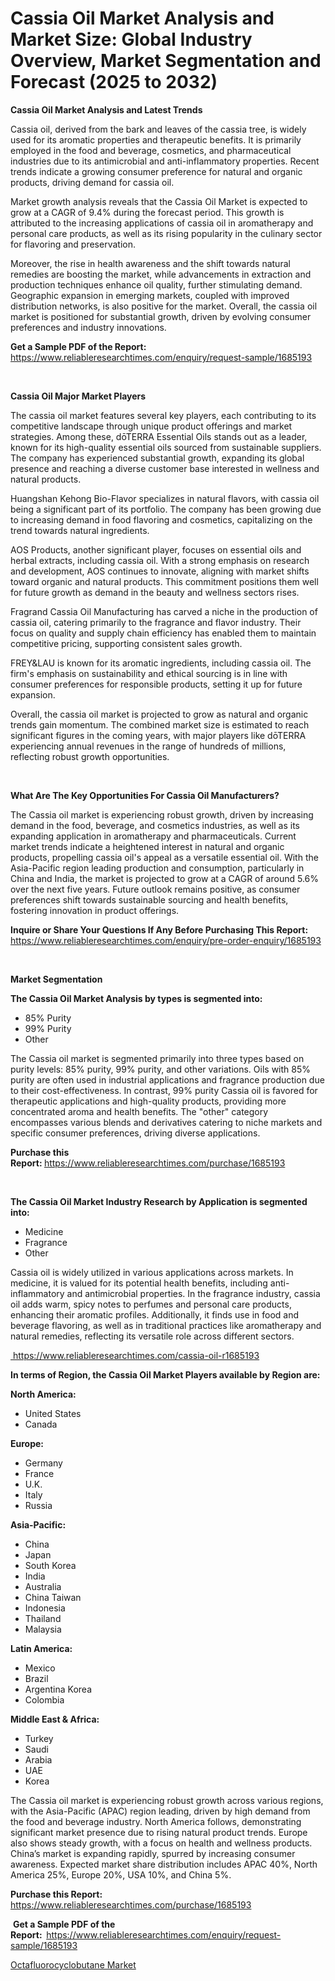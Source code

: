 <p><h1>Cassia Oil Market Analysis and Market Size: Global Industry Overview, Market Segmentation and Forecast (2025 to 2032)</h1></p><p><strong>Cassia Oil Market Analysis and Latest Trends</strong></p>
<p><p>Cassia oil, derived from the bark and leaves of the cassia tree, is widely used for its aromatic properties and therapeutic benefits. It is primarily employed in the food and beverage, cosmetics, and pharmaceutical industries due to its antimicrobial and anti-inflammatory properties. Recent trends indicate a growing consumer preference for natural and organic products, driving demand for cassia oil.</p><p>Market growth analysis reveals that the Cassia Oil Market is expected to grow at a CAGR of 9.4% during the forecast period. This growth is attributed to the increasing applications of cassia oil in aromatherapy and personal care products, as well as its rising popularity in the culinary sector for flavoring and preservation. </p><p>Moreover, the rise in health awareness and the shift towards natural remedies are boosting the market, while advancements in extraction and production techniques enhance oil quality, further stimulating demand. Geographic expansion in emerging markets, coupled with improved distribution networks, is also positive for the market. Overall, the cassia oil market is positioned for substantial growth, driven by evolving consumer preferences and industry innovations.</p></p>
<p><strong>Get a Sample PDF of the Report:&nbsp;</strong> <a href="https://www.reliableresearchtimes.com/enquiry/request-sample/1685193?utm_campaign=3061&utm_medium=2&utm_source=Github&utm_content=ia&utm_term=01042025&utm_id=cassia-oil">https://www.reliableresearchtimes.com/enquiry/request-sample/1685193</a></p>
<p>&nbsp;</p>
<p><strong>Cassia Oil Major Market Players</strong></p>
<p><p>The cassia oil market features several key players, each contributing to its competitive landscape through unique product offerings and market strategies. Among these, dōTERRA Essential Oils stands out as a leader, known for its high-quality essential oils sourced from sustainable suppliers. The company has experienced substantial growth, expanding its global presence and reaching a diverse customer base interested in wellness and natural products. </p><p>Huangshan Kehong Bio-Flavor specializes in natural flavors, with cassia oil being a significant part of its portfolio. The company has been growing due to increasing demand in food flavoring and cosmetics, capitalizing on the trend towards natural ingredients.</p><p>AOS Products, another significant player, focuses on essential oils and herbal extracts, including cassia oil. With a strong emphasis on research and development, AOS continues to innovate, aligning with market shifts toward organic and natural products. This commitment positions them well for future growth as demand in the beauty and wellness sectors rises.</p><p>Fragrand Cassia Oil Manufacturing has carved a niche in the production of cassia oil, catering primarily to the fragrance and flavor industry. Their focus on quality and supply chain efficiency has enabled them to maintain competitive pricing, supporting consistent sales growth.</p><p>FREY&LAU is known for its aromatic ingredients, including cassia oil. The firm's emphasis on sustainability and ethical sourcing is in line with consumer preferences for responsible products, setting it up for future expansion.</p><p>Overall, the cassia oil market is projected to grow as natural and organic trends gain momentum. The combined market size is estimated to reach significant figures in the coming years, with major players like dōTERRA experiencing annual revenues in the range of hundreds of millions, reflecting robust growth opportunities.</p></p>
<p>&nbsp;</p>
<p><strong>What Are The Key Opportunities For Cassia Oil Manufacturers?</strong></p>
<p><p>The Cassia oil market is experiencing robust growth, driven by increasing demand in the food, beverage, and cosmetics industries, as well as its expanding application in aromatherapy and pharmaceuticals. Current market trends indicate a heightened interest in natural and organic products, propelling cassia oil's appeal as a versatile essential oil. With the Asia-Pacific region leading production and consumption, particularly in China and India, the market is projected to grow at a CAGR of around 5.6% over the next five years. Future outlook remains positive, as consumer preferences shift towards sustainable sourcing and health benefits, fostering innovation in product offerings.</p></p>
<p><strong>Inquire or Share Your Questions If Any Before Purchasing This Report:</strong> <a href="https://www.reliableresearchtimes.com/enquiry/pre-order-enquiry/1685193?utm_campaign=3061&utm_medium=2&utm_source=Github&utm_content=ia&utm_term=01042025&utm_id=cassia-oil">https://www.reliableresearchtimes.com/enquiry/pre-order-enquiry/1685193</a></p>
<p>&nbsp;</p>
<p><strong>Market Segmentation</strong></p>
<p><strong>The Cassia Oil Market Analysis by types is segmented into:</strong></p>
<p><ul><li>85% Purity</li><li>99% Purity</li><li>Other</li></ul></p>
<p><p>The Cassia oil market is segmented primarily into three types based on purity levels: 85% purity, 99% purity, and other variations. Oils with 85% purity are often used in industrial applications and fragrance production due to their cost-effectiveness. In contrast, 99% purity Cassia oil is favored for therapeutic applications and high-quality products, providing more concentrated aroma and health benefits. The "other" category encompasses various blends and derivatives catering to niche markets and specific consumer preferences, driving diverse applications.</p></p>
<p><strong>Purchase this Report:&nbsp;</strong><a href="https://www.reliableresearchtimes.com/purchase/1685193?utm_campaign=3061&utm_medium=2&utm_source=Github&utm_content=ia&utm_term=01042025&utm_id=cassia-oil">https://www.reliableresearchtimes.com/purchase/1685193</a></p>
<p>&nbsp;</p>
<p><strong>The Cassia Oil Market Industry Research by Application is segmented into:</strong></p>
<p><ul><li>Medicine</li><li>Fragrance</li><li>Other</li></ul></p>
<p><p>Cassia oil is widely utilized in various applications across markets. In medicine, it is valued for its potential health benefits, including anti-inflammatory and antimicrobial properties. In the fragrance industry, cassia oil adds warm, spicy notes to perfumes and personal care products, enhancing their aromatic profiles. Additionally, it finds use in food and beverage flavoring, as well as in traditional practices like aromatherapy and natural remedies, reflecting its versatile role across different sectors.</p></p>
<p><a href="https://www.reliableresearchtimes.com/cassia-oil-r1685193?utm_campaign=3061&utm_medium=2&utm_source=Github&utm_content=ia&utm_term=01042025&utm_id=cassia-oil">&nbsp;https://www.reliableresearchtimes.com/cassia-oil-r1685193</a></p>
<p><strong>In terms of Region, the Cassia Oil Market Players available by Region are:</strong></p>
<p>
    <p> <strong> North America: </strong>
        <ul>
            <li>United States</li>
            <li>Canada</li>
        </ul>
        </p> 
    <p> <strong> Europe: </strong>
        <ul>
            <li>Germany</li>
            <li>France</li>
            <li>U.K.</li>
            <li>Italy</li>
            <li>Russia</li>
        </ul>
        </p> 
    <p> <strong> Asia-Pacific: </strong>
        <ul>
            <li>China</li>
            <li>Japan</li>
            <li>South Korea</li>
            <li>India</li>
            <li>Australia</li>
            <li>China Taiwan</li>
            <li>Indonesia</li>
            <li>Thailand</li>
            <li>Malaysia</li>
        </ul>
        </p> 
    <p> <strong> Latin America: </strong>
        <ul>
            <li>Mexico</li>
            <li>Brazil</li>
            <li>Argentina Korea</li>
            <li>Colombia</li>
        </ul>
        </p> 
    <p> <strong> Middle East & Africa: </strong>
        <ul>
            <li>Turkey</li>
            <li>Saudi</li>
            <li>Arabia</li>
            <li>UAE</li>
            <li>Korea</li>
        </ul>
    </p>
    </p>
<p><p>The Cassia oil market is experiencing robust growth across various regions, with the Asia-Pacific (APAC) region leading, driven by high demand from the food and beverage industry. North America follows, demonstrating significant market presence due to rising natural product trends. Europe also shows steady growth, with a focus on health and wellness products. China’s market is expanding rapidly, spurred by increasing consumer awareness. Expected market share distribution includes APAC 40%, North America 25%, Europe 20%, USA 10%, and China 5%.</p></p>
<p><strong>Purchase this Report: </strong><a href="https://www.reliableresearchtimes.com/purchase/1685193?utm_campaign=3061&utm_medium=2&utm_source=Github&utm_content=ia&utm_term=01042025&utm_id=cassia-oil">https://www.reliableresearchtimes.com/purchase/1685193</a></p>
<p>&nbsp;<strong>Get a Sample PDF of the Report:&nbsp;&nbsp;</strong><a href="https://www.reliableresearchtimes.com/enquiry/request-sample/1685193?utm_campaign=3061&utm_medium=2&utm_source=Github&utm_content=ia&utm_term=01042025&utm_id=cassia-oil">https://www.reliableresearchtimes.com/enquiry/request-sample/1685193</a></p>
<p><strong></strong></p>
<p><p><a href="https://github.com/daphnyvashdi/Market-Research-Report-List-1/blob/main/octafluorocyclobutane-market.md?utm_campaign=3061&utm_medium=2&utm_source=Github&utm_content=ia&utm_term=01042025&utm_id=cassia-oil">Octafluorocyclobutane Market</a></p></p>